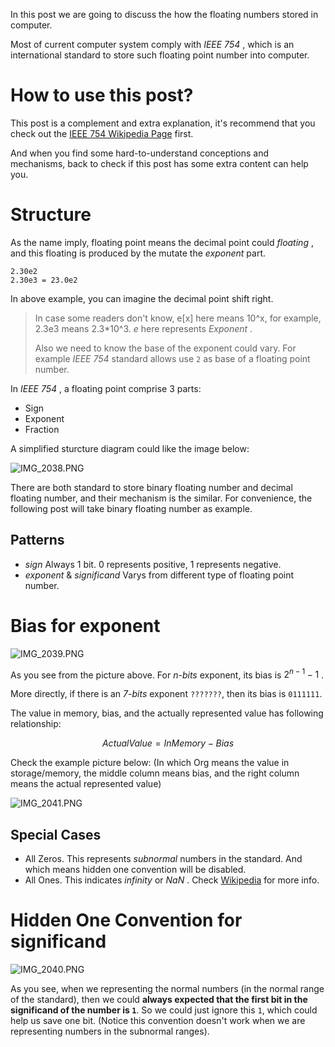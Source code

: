 In this post we are going to discuss the how the floating numbers stored in computer.

Most of current computer system comply with _IEEE 754_ , which is an international standard to store such floating point number into computer.

# How to use this post?

This post is a complement and extra explanation, it's recommend that you check out the [IEEE 754 Wikipedia Page](https://en.wikipedia.org/wiki/IEEE_754) first.

And when you find some hard-to-understand conceptions and mechanisms, back to check if this post has some extra content can help you.

# Structure

As the name imply, floating point means the decimal point could _floating_ , and this floating is produced by the mutate the _exponent_ part.

```
2.30e2
2.30e3 = 23.0e2
```

In above example, you can imagine the decimal point shift right.

> In case some readers don't know, e[x] here means 10^x, for example, 2.3e3 means 2.3*10^3. _e_ here represents _Exponent_ .
>
> Also we need to know the base of the exponent could vary. For example _IEEE 754_ standard allows use `2` as base of a floating point number.

In _IEEE 754_ , a floating point comprise 3 parts:

- Sign
- Exponent
- Fraction

A simplified sturcture diagram could like the image below:

![IMG_2038.PNG](https://s2.loli.net/2024/03/08/tIQbWAyGVJMzsUe.jpg)

There are both standard to store binary floating number and decimal floating number, and their mechanism is the similar. For convenience, the following post will take binary floating number as example.

## Patterns

- _sign_ Always 1 bit. 0 represents positive, 1 represents negative.
- _exponent_ & _significand_ Varys from different type of floating point number.

# Bias for exponent

![IMG_2039.PNG](https://s2.loli.net/2024/03/08/DuaO5qPRXyEoM7m.jpg)

As you see from the picture above. For _n-bits_ exponent, its bias is $2^{n-1} -1$ .

More directly, if there is an _7-bits_ exponent `???????`, then its bias is `0111111`.

The value in memory, bias, and the actually represented value has following relationship:

$$
ActualValue = InMemory - Bias
$$

Check the example picture below: (In which Org means the value in storage/memory, the middle column means bias, and the right column means the actual represented value)

![IMG_2041.PNG](https://s2.loli.net/2024/03/08/twVpqzGQD8UubOM.jpg)

## Special Cases

- All Zeros. This represents _subnormal_ numbers in the standard. And which means hidden one convention will be disabled.
- All Ones. This indicates _infinity_ or _NaN_ . Check [Wikipedia](https://en.wikipedia.org/wiki/IEEE_754#Interchange_formats) for more info.

# Hidden One Convention for significand

![IMG_2040.PNG](https://s2.loli.net/2024/03/08/OU9umAl2aNnvsCG.jpg)

As you see, when we representing the normal numbers (in the normal range of the standard), then we could **always expected that the first bit in the significand of the number is `1`**. So we could just ignore this `1`, which could help us save one bit. (Notice this convention doesn't work when we are representing numbers in the subnormal ranges).